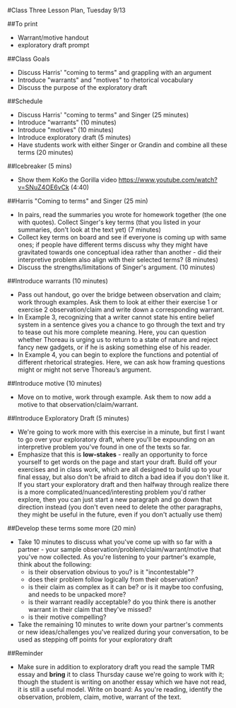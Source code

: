 #Class Three Lesson Plan, Tuesday 9/13

##To print
- Warrant/motive handout
- exploratory draft prompt

##Class Goals
- Discuss Harris' "coming to terms" and grappling with an argument
- Introduce "warrants" and "motives" to rhetorical vocabulary
- Discuss the purpose of the exploratory draft

##Schedule
- Discuss Harris' "coming to terms" and Singer (25 minutes)
- Introduce "warrants" (10 minutes)
- Introduce "motives" (10 minutes)
- Introduce exploratory draft (5 minutes)
- Have students work with either Singer or Grandin and combine all these terms (20 minutes)

##Icebreaker (5 mins)
- Show them KoKo the Gorilla video https://www.youtube.com/watch?v=SNuZ4OE6vCk (4:40)

##Harris "Coming to terms" and Singer (25 min)
- In pairs, read the summaries you wrote for homework together (the one with quotes). Collect Singer's key terms (that you listed in your summaries, don't look at the text yet) (7 minutes)
- Collect key terms on board and see if everyone is coming up with same ones; if people have different terms discuss why they might have gravitated towards one conceptual idea rather than another - did their interpretive problem also align with their selected terms? (8 minutes)
- Discuss the strengths/limitations of Singer's argument. (10 minutes)

##Introduce warrants (10 minutes)
- Pass out handout, go over the bridge between observation and claim; work through examples. Ask them to look at either their exercise 1 or exercise 2 observation/claim and write down a corresponding warrant.
- In Example 3, recognizing that a writer cannot state his entire belief system in a sentence gives you a chance to go through the text and try to tease out his more complete meaning. Here, you can question whether Thoreau is urging us to return to a state of nature and reject fancy new gadgets, or if he is asking something else of his reader.
- In Example 4, you can begin to explore the functions and potential of different rhetorical strategies. Here, we can ask how framing questions might or might not serve Thoreau’s argument.


##Introduce motive (10 minutes)
- Move on to motive, work through example. Ask them to now add a motive to that observation/claim/warrant.

##Introduce Exploratory Draft (5 minutes)
- We're going to work more with this exercise in a minute, but first I want to go over your exploratory draft, where you'll be expounding on an interpretive problem you've found in one of the texts so far.  
- Emphasize that this is **low-stakes** - really an opportunity to force yourself to get words on the page and start your draft. Build off your exercises and in class work, which are all designed to build up to your final essay, but also don't be afraid to ditch a bad idea if you don't like it. If you start your exploratory draft and then halfway through realize there is a more complicated/nuanced/interesting problem you'd rather explore, then you can just start a new paragraph and go down that direction instead (you don't even need to delete the other paragraphs, they might be useful in the future, even if you don't actually use them)

##Develop these terms some more (20 min)
- Take 10 minutes to discuss what you've come up with so far with a partner - your sample observation/problem/claim/warrant/motive that you've now collected. As you're listening to your partner's example, think about the following:
  - is their observation obvious to you? is it "incontestable"?
  - does their problem follow logically from their observation?
  - is their claim as complex as it can be? or is it maybe too confusing, and needs to be unpacked more?
  - is their warrant readily acceptable? do you think there is another warrant in their claim that they've missed?
  - is their motive compelling?
- Take the remaining 10 minutes to write down your partner's comments or new ideas/challenges you've realized during your conversation, to be used as stepping off points for your exploratory draft

##Reminder
- Make sure in addition to exploratory draft you read the sample TMR essay and **bring** it to class Thursday cause we're going to work with it; though the student is writing on another essay which we have not read, it is still a useful model. Write on board: As you're reading, identify the observation, problem, claim, motive, warrant of the text.   
